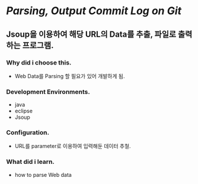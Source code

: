 # *Parsing, Output Commit Log on Git*
## Jsoup을 이용하여 해당 URL의 Data를 추출, 파일로 출력하는 프로그램.

### Why did i choose this.
- Web Data를 Parsing 할 필요가 있어 개발하게 됨.
### Development Environments.
- java
- eclipse
- Jsoup

### Configuration.
- URL를 parameter로 이용하여 입력해둔 데이터 추철.

### What did i learn.
- how to parse Web data
